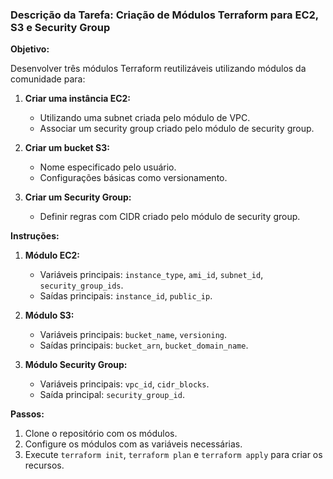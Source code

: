 ### Descrição da Tarefa: Criação de Módulos Terraform para EC2, S3 e Security Group

**Objetivo:**

Desenvolver três módulos Terraform reutilizáveis utilizando módulos da comunidade para:

1. **Criar uma instância EC2:**
   - Utilizando uma subnet criada pelo módulo de VPC.
   - Associar um security group criado pelo módulo de security group.

2. **Criar um bucket S3:**
   - Nome especificado pelo usuário.
   - Configurações básicas como versionamento.

3. **Criar um Security Group:**
   - Definir regras com CIDR criado pelo módulo de security group.

**Instruções:**

1. **Módulo EC2:**
   - Variáveis principais: `instance_type`, `ami_id`, `subnet_id`, `security_group_ids`.
   - Saídas principais: `instance_id`, `public_ip`.

2. **Módulo S3:**
   - Variáveis principais: `bucket_name`, `versioning`.
   - Saídas principais: `bucket_arn`, `bucket_domain_name`.

3. **Módulo Security Group:**
   - Variáveis principais: `vpc_id`, `cidr_blocks`.
   - Saída principal: `security_group_id`.

**Passos:**

1. Clone o repositório com os módulos.
2. Configure os módulos com as variáveis necessárias.
3. Execute `terraform init`, `terraform plan` e `terraform apply` para criar os recursos.
